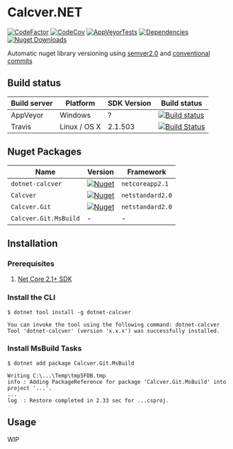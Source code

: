 # Calcver.NET

[![CodeFactor](https://www.codefactor.io/repository/github/sanisoclem/calcver.net/badge)](https://www.codefactor.io/repository/github/sanisoclem/calcver.net)
[![CodeCov](https://img.shields.io/codecov/c/github/sanisoclem/calcver.net.svg?logo=codecov&logoColor=%23fff&style=flat)](https://codecov.io/gh/sanisoclem/Calcver.Net)
[![AppVeyorTests](https://img.shields.io/appveyor/tests/sanisoclem/calcver-net.svg?style=flat&logo=appveyor)](https://ci.appveyor.com/project/sanisoclem/calcver-net/build/tests)
[![Dependencies](https://img.shields.io/librariesio/github/sanisoclem/calcver.net.svg)](https://libraries.io/github/sanisoclem/Calcver.Net)
[![Nuget Downloads](https://img.shields.io/nuget/dt/Calcver.svg)](https://www.nuget.org/packages/calcver/)

Automatic nuget library versioning using [semver2.0](https://semver.org/) and [conventional commits](https://www.conventionalcommits.org/)

## Build status

| Build server | Platform     | SDK Version | Build status                                                                                                                                                  |
|--------------|--------------|-------------|---------------------------------------------------------------------------------------------------------------------------------------------------------------|
| AppVeyor     | Windows      |           ? |[![Build status](https://ci.appveyor.com/api/projects/status/njuge4kx0tits5eo/branch/master?svg=true)](https://ci.appveyor.com/project/sanisoclem/calcver-net/branch/master) |
| Travis       | Linux / OS X |     2.1.503 |[![Build Status](https://travis-ci.org/sanisoclem/Calcver.Net.svg?branch=master)](https://travis-ci.org/sanisoclem/Calcver.Net) |

## Nuget Packages

| Name                                  | Version                                                                                                                 | Framework        |
|---------------------------------------|-------------------------------------------------------------------------------------------------------------------------|------------------|
| `dotnet-calcver`                      | [![Nuget](https://img.shields.io/nuget/v/dotnet-calcver.svg)](https://www.nuget.org/packages/dotnet-calcver/)           | `netcoreapp2.1`  |
| `Calcver`                             | [![Nuget](https://img.shields.io/nuget/v/Calcver.svg)](https://www.nuget.org/packages/Calcver/)                         | `netstandard2.0`  |
| `Calcver.Git`                         | [![Nuget](https://img.shields.io/nuget/v/Calcver.Git.svg)](https://www.nuget.org/packages/Calcver.Git/)                 | `netstandard2.0` |
| `Calcver.Git.MsBuild`                 | - | - |

## Installation

### Prerequisites

1. [Net Core 2.1+ SDK](https://www.microsoft.com/net/download/core)

### Install the CLI

```shell
$ dotnet tool install -g dotnet-calcver

You can invoke the tool using the following command: dotnet-calcver
Tool 'dotnet-calcver' (version 'x.x.x') was successfully installed.
```

### Install MsBuild Tasks

```shell
$ dotnet add package Calcver.Git.MsBuild

Writing C:\...\Temp\tmp5FDB.tmp
info : Adding PackageReference for package 'Calcver.Git.MsBuild' into project '...'.
...
log  : Restore completed in 2.33 sec for ...csproj.
```


## Usage

WIP